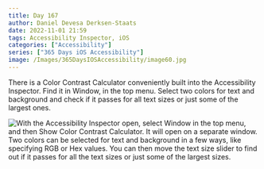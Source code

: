 ```yaml
---
title: Day 167
author: Daniel Devesa Derksen-Staats
date: 2022-11-01 21:59
tags: Accessibility Inspector, iOS
categories: ["Accessibility"]
series: ["365 Days iOS Accessibility"]
image: /Images/365DaysIOSAccessibility/image60.jpg
---
```


There is a Color Contrast Calculator conveniently built into the Accessibility Inspector. Find it in Window, in the top menu. Select two colors for text and background and check if it passes for all text sizes or just some of the largest ones.

![With the Accessibility Inspector open, select Window in the top menu, and then Show Color Contrast Calculator. It will open on a separate window. Two colors can be selected for text and background in a few ways, like specifying RGB or Hex values. You can then move the text size slider to find out if it passes for all the text sizes or just some of the largest sizes.](/Images/365DaysIOSAccessibility/image60.jpg)